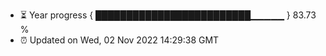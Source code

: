 - ⏳ Year progress { █████████████████████████▁▁▁▁▁ } 83.73 %
- ⏰ Updated on Wed, 02 Nov 2022 14:29:38 GMT

